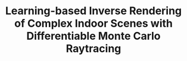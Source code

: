 ---
title: "Learning-based Inverse Rendering of Complex Indoor Scenes with Differentiable Monte Carlo Raytracing"
collection: publications
# permalink: /invrend
venue: 'SIGGRAPH Asia (Conference Proceedings)'
paperurl: 'invrend/files/final_paper.pdf'
authors: '<b>Jingsen Zhu</b>, Fujun Luan, Yuchi Huo, Zihao Lin, Zhihua Zhong, Dianbing Xi, Rui Wang, Hujun Bao, Jiaxiang Zheng, Tang Rui'
project: 'https://jingsenzhu.github.io/invrend/'
code: 'https://jingsenzhu.github.io/invrend/'
dataset: 'https://jingsenzhu.github.io/invrend/'
---